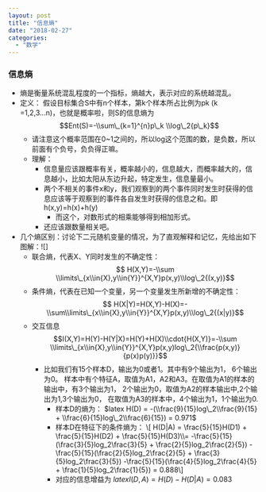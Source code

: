 ```yaml
---
layout: post
title: "信息熵"
date: "2018-02-27"
categories: 
  - "数学"
---
```


### 信息熵

- 熵是衡量系统混乱程度的一个指标，熵越大，表示对应的系统越混乱。
- 定义： 假设目标集合S中有n个样本，第k个样本所占比例为pk (k =1,2,3...n)，也就是概率啦，则S的信息熵为 $$Ent(S)=-\\sum\_{k=1}^{n}p\_k \\log\_2{p\_k}$$
    - 请注意这个概率范围在0~1之间的，所以log这个范围的数，是负数，所以前面有个负号，负负得正嘛。
    - 理解：
        - 信息量应该跟概率有关，概率越小的，信息越大，而概率越大的，信息越小，比如太阳从东边升起，特定发生，信息量最小。
        - 两个不相关的事件x和y，我们观察到的两个事件同时发生时获得的信息应该等于观察到的事件各自发生时获得的信息之和。即 h(x,y)=h(x)+h(y)
            - 而这个，对数形式的相乘能够得到相加形式。
        - 还应该跟数量相关吧。
- 几个熵区别：讨论下二元随机变量的情况，为了直观解释和记忆，先给出如下图解：![]
    - 联合熵，代表X、Y同时发生的不确定性：$$ H(X,Y)=-\\sum \\limits\_{x\\in{X},y\\in{Y}}^{X,Y}p(x,y)\\log\_2{(x,y)}$$
    - 条件熵，代表在已知一个变量，另一个变量发生所新增的不确定性： $$ H(X|Y)=H(X,Y)-H(X)=-\\sum\\limits\_{x\\in{X},y\\in{Y}}^{X,Y}p(x,y)\\log\_2{(x|y)}$$
    - 交互信息 $$I(X,Y)=H(Y)-H(Y|X)=H(Y)+H(X)\\cdot{H(X,Y)}=-\\sum \\limits\_{x\\in{X},y\\in{Y}}^{X,Y}p(x,y)log\_2{\\frac{p(x,y)}{p(x)p(y)}}$$
        - 比如我们有15个样本D，输出为0或者1。其中有9个输出为1， 6个输出为0。 样本中有个特征A，取值为A1，A2和A3。在取值为A1的样本的输出中，有3个输出为1， 2个输出为0，取值为A2的样本输出中,2个输出为1,3个输出为0， 在取值为A3的样本中，4个输出为1，1个输出为0.
            - 样本D的熵为： $latex H(D) = -(\\frac{9}{15}log\_2\\frac{9}{15} + \\frac{6}{15}log\_2\\frac{6}{15}) = 0.971$
            - 样本D在特征下的条件熵为： \\\[ H(D|A) = \\frac{5}{15}H(D1) + \\frac{5}{15}H(D2) + \\frac{5}{15}H(D3)\\\\= -\\frac{5}{15}(\\frac{3}{5}log\_2\\frac{3}{5} + \\frac{2}{5}log\_2\\frac{2}{5}) - \\frac{5}{15}(\\frac{2}{5}log\_2\\frac{2}{5} + \\frac{3}{5}log\_2\\frac{3}{5}) -\\frac{5}{15}(\\frac{4}{5}log\_2\\frac{4}{5} + \\frac{1}{5}log\_2\\frac{1}{5}) = 0.888\\\]
            - 对应的信息增益为 $latex I(D,A) = H(D) - H(D|A) = 0.083$
